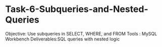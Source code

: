 # Task-6-Subqueries-and-Nested-Queries
Objective: Use subqueries in SELECT, WHERE, and FROM Tools :  MySQL Workbench Deliverables:SQL queries with nested logic

